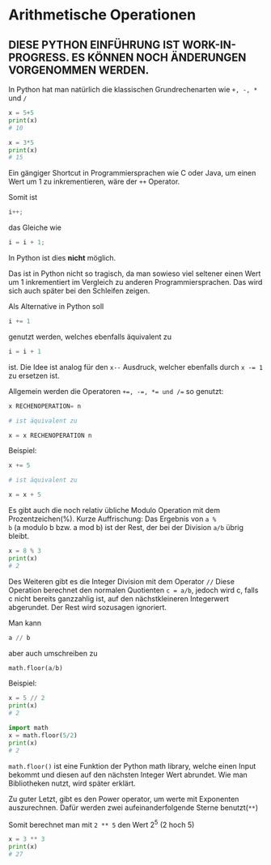# Arithmetische Operationen

## **DIESE PYTHON EINFÜHRUNG IST WORK-IN-PROGRESS. ES KÖNNEN NOCH ÄNDERUNGEN VORGENOMMEN WERDEN.**

In Python hat man natürlich die klassischen Grundrechenarten wie <code>+, -, *</code> und <code>/</code>

```Python
x = 5+5
print(x)
# 10

x = 3*5
print(x)
# 15
```

Ein gängiger Shortcut in Programmiersprachen wie C oder Java, um einen Wert um 1 zu inkrementieren, wäre der <code>++</code> Operator.

Somit ist 
```C
i++;
```
das Gleiche wie
```C 
i = i + 1;
```
In Python ist dies **nicht** möglich.

Das ist in Python nicht so tragisch, da man sowieso viel seltener einen Wert um 1 inkrementiert im Vergleich zu anderen Programmiersprachen.
Das wird sich auch später bei den Schleifen zeigen.

Als Alternative in Python soll 
```Python
i += 1 
```
genutzt werden, welches ebenfalls äquivalent zu 
```Python
i = i + 1
```
ist.
Die Idee ist analog für den <code>x&#045;&#045;</code> Ausdruck, welcher ebenfalls durch <code>x -= 1</code> zu ersetzen ist.

Allgemein werden die Operatoren <code>+=, &#045;=, \*= und /=</code> so genutzt:
```Python
x RECHENOPERATION= n

# ist äquivalent zu

x = x RECHENOPERATION n
```

Beispiel:
```Python
x += 5 

# ist äquivalent zu

x = x + 5 
```

Es gibt auch die noch relativ übliche Modulo Operation mit dem Prozentzeichen(%).
Kurze Auffrischung: 
Das Ergebnis von <code>a % b</code> (a modulo b bzw. a mod b) ist der Rest, der bei der Division <code>a/b</code> übrig bleibt.
```Python
x = 8 % 3
print(x)
# 2
```

Des Weiteren gibt es die Integer Division mit dem Operator <code>//</code>
Diese Operation berechnet den normalen Quotienten <code>c = a/b</code>, jedoch wird c, falls c nicht bereits ganzzahlig ist, auf den nächstkleineren Integerwert abgerundet.
Der Rest wird sozusagen ignoriert.

Man kann 
```Python
a // b 
```
aber auch umschreiben zu 
```Python
math.floor(a/b)
```
Beispiel:
```Python
x = 5 // 2
print(x)
# 2

import math
x = math.floor(5/2)
print(x)
# 2
```

<code>math.floor()</code> ist eine Funktion der Python math library, welche einen Input bekommt und diesen auf den nächsten Integer Wert abrundet.
Wie man Bibliotheken nutzt, wird später erklärt.


Zu guter Letzt, gibt es den Power operator, um werte mit Exponenten auszurechnen.
Dafür werden zwei aufeinanderfolgende Sterne benutzt(<code>\*\*</code>)

Somit berechnet man mit <code>2 \*\* 5</code> den Wert 2<sup>5</sup> (2 hoch 5)
```Python
x = 3 ** 3
print(x)
# 27
```
